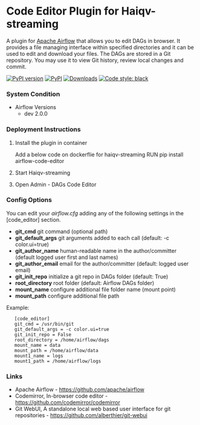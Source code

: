 # Code Editor Plugin for Haiqv-streaming
A plugin for [Apache Airflow](https://github.com/apache/airflow) that allows you to edit DAGs in browser.
It provides a file managing interface within specified directories and it can be used to edit and download your files.
The DAGs are stored in a Git repository. You may use it to view Git history, review local changes and commit.

[![PyPI version](https://badge.fury.io/py/airflow-code-editor.svg)](https://badge.fury.io/py/airflow-code-editor)
[![PyPI](https://img.shields.io/pypi/pyversions/airflow-code-editor.svg)](https://pypi.org/project/airflow-code-editor)
[![Downloads](https://pepy.tech/badge/airflow-code-editor/month)](https://pepy.tech/project/airflow-code-editor/month)
[![Code style: black](https://img.shields.io/badge/code%20style-black-000000.svg)](https://github.com/psf/black)

### System Condition

* Airflow Versions
    * dev 2.0.0


### Deployment Instructions

1. Install the plugin in container 

    Add a below code on dockerflie for haiqv-streaming
    RUN pip install airflow-code-editor

2. Start Haiqv-streaming

3. Open Admin - DAGs Code Editor


### Config Options

You can edit your *airflow.cfg* adding any of the following settings in the \[code_editor\] section.

* **git_cmd**  git command (optional path)
* **git_default_args**  git arguments added to each call (default: -c color.ui=true)
* **git_author_name** human-readable name in the author/committer (default logged user first and last names)
* **git_author_email** email for the author/committer (default: logged user email)
* **git_init_repo**  initialize a git repo in DAGs folder (default: True)
* **root_directory**  root folder (default: Airflow DAGs folder)
* **mount_name**  configure additional file folder name (mount point)
* **mount_path**  configure additional file path

Example:
```
   [code_editor]
   git_cmd = /usr/bin/git
   git_default_args = -c color.ui=true
   git_init_repo = False
   root_directory = /home/airflow/dags
   mount_name = data
   mount_path = /home/airflow/data
   mount1_name = logs
   mount1_path = /home/airflow/logs
```

### Links

* Apache Airflow - https://github.com/apache/airflow
* Codemirror, In-browser code editor - https://github.com/codemirror/codemirror
* Git WebUI, A standalone local web based user interface for git repositories - https://github.com/alberthier/git-webui

